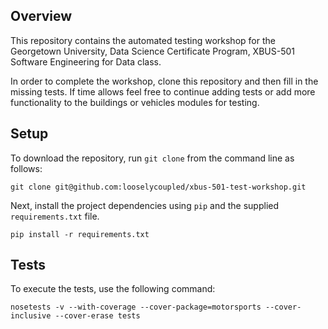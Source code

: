Overview
--------

This repository contains the automated testing workshop for the Georgetown University, Data Science Certificate Program, XBUS-501 Software Engineering for Data class.

In order to complete the workshop, clone this repository and then fill in the missing tests.  If time allows feel free to continue adding tests or add more functionality to the buildings or vehicles modules for testing.

Setup
-----

To download the repository, run `git clone` from the command line as follows:

    git clone git@github.com:looselycoupled/xbus-501-test-workshop.git

Next, install the project dependencies using `pip` and the supplied `requirements.txt` file.

    pip install -r requirements.txt

Tests
-----

To execute the tests, use the following command:

    nosetests -v --with-coverage --cover-package=motorsports --cover-inclusive --cover-erase tests
